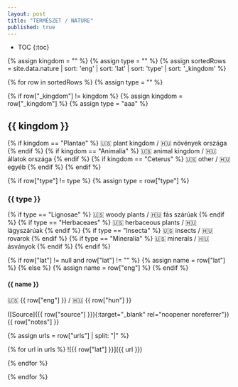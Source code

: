 ```yaml
---
layout: post
title: "TERMÉSZET / NATURE"
published: true
---
```


* TOC
{:toc}

{% assign kingdom = "" %}
{% assign type = "" %}
{% assign sortedRows = site.data.nature | sort: 'eng' | sort: 'lat' | sort: 'type' | sort: '_kingdom' %}

{% for row in sortedRows %}
{% assign type = "" %}

<!-- kingdom -->
{% if row["_kingdom"] != kingdom %}
{% assign kingdom = row["_kingdom"] %}
{% assign type = "aaa" %}

## {{ kingdom }}

{% if kingdom == "Plantae" %}
🇺🇸 plant kingdom / 🇭🇺 növények országa
{% endif %}
{% if kingdom == "Animalia" %}
🇺🇸 animal kingdom / 🇭🇺 állatok országa
{% endif %}
{% if kingdom == "Ceterus" %}
🇺🇸 other / 🇭🇺 egyéb
{% endif %}
{% endif %}

<!-- type -->
{% if row["type"] != type %}
{% assign type = row["type"] %}

### {{ type }}

{% if type == "Lignosae" %}
🇺🇸 woody plants / 🇭🇺 fás szárúak
{% endif %}
{% if type == "Herbaceaes" %}
🇺🇸 herbaceous plants / 🇭🇺 lágyszárúak
{% endif %}
{% if type == "Insecta" %}
🇺🇸 insects / 🇭🇺 rovarok
{% endif %}
{% if type == "Mineralia" %}
🇺🇸 minerals / 🇭🇺 ásványok
{% endif %}
{% endif %}

<!-- name -->
{% if row["lat"] != null and row["lat"] != "" %}
{% assign name = row["lat"] %}
{% else %}
{% assign name = row["eng"] %}
{% endif %}

#### {{ name }}

🇺🇸 {{ row["eng"] }} / 🇭🇺 {{ row["hun"] }}

([Source]({{ row["source"] }}){:target="_blank" rel="noopener noreferrer"}) {{ row["notes"] }}

{% assign urls = row["urls"] | split: "|" %}

{% for url in urls %}
![{{ row["lat"] }}]({{ url }})
<!-- {{ url }} -->
{% endfor %}

{% endfor %}
